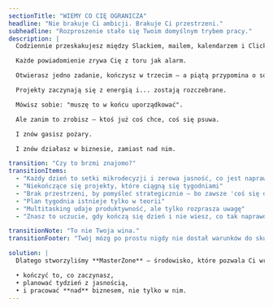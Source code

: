 ```yaml
---
sectionTitle: "WIEMY CO CIĘ OGRANICZA"
headline: "Nie brakuje Ci ambicji. Brakuje Ci przestrzeni."
subheadline: "Rozproszenie stało się Twoim domyślnym trybem pracy."
description: |
  Codziennie przeskakujesz między Slackiem, mailem, kalendarzem i ClickUpem.

  Każde powiadomienie zrywa Cię z toru jak alarm.

  Otwierasz jedno zadanie, kończysz w trzecim — a piątą przypomina o sobie w weekend.

  Projekty zaczynają się z energią i... zostają rozczebrane.

  Mówisz sobie: "muszę to w końcu uporządkować".

  Ale zanim to zrobisz — ktoś już coś chce, coś się psuwa.

  I znów gasisz pożary.

  I znów działasz w biznesie, zamiast nad nim.

transition: "Czy to brzmi znajomo?"
transitionItems:
  - "Każdy dzień to setki mikrodecyzji i zerowa jasność, co jest naprawdę ważne"
  - "Niekończące się projekty, które ciągną się tygodniami"
  - "Brak przestrzeni, by pomyśleć strategicznie — bo zawsze 'coś się dzieje'"
  - "Plan tygodnia istnieje tylko w teorii"
  - "Multitasking udaje produktywność, ale tylko rozprasza uwagę"
  - "Znasz to uczucie, gdy kończą się dzień i nie wiesz, co tak naprawdę zrobiłeś?"

transitionNote: "To nie Twoja wina."
transitionFooter: "Twój mózg po prostu nigdy nie dostał warunków do skupienia."

solution: |
  Dlatego stworzyliśmy **MasterZone** — środowisko, które pozwala Ci wreszcie:

  • kończyć to, co zaczynasz,
  • planować tydzień z jasnością,
  • i pracować **nad** biznesem, nie tylko w nim.
---
```

